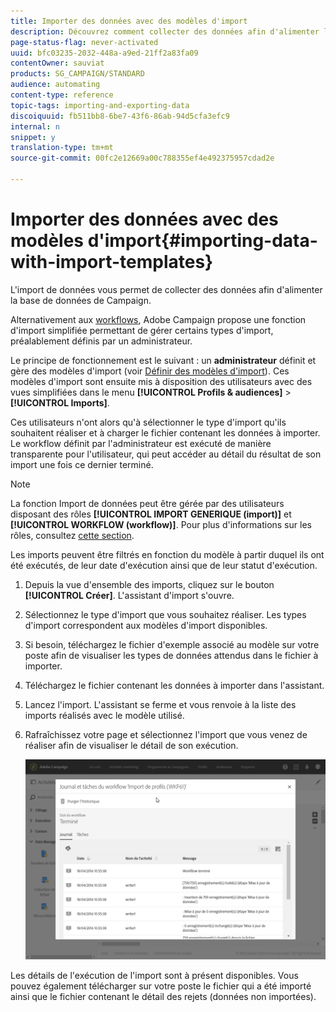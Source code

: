 ```yaml
---
title: Importer des données avec des modèles d'import
description: Découvrez comment collecter des données afin d'alimenter la base de données de Campaign.
page-status-flag: never-activated
uuid: bfc03235-2032-448a-a9ed-21ff2a83fa09
contentOwner: sauviat
products: SG_CAMPAIGN/STANDARD
audience: automating
content-type: reference
topic-tags: importing-and-exporting-data
discoiquuid: fb511bb8-6be7-43f6-86ab-94d5cfa3efc9
internal: n
snippet: y
translation-type: tm+mt
source-git-commit: 00fc2e12669a00c788355ef4e492375957cdad2e

---
```



# Importer des données avec des modèles d'import{#importing-data-with-import-templates}

L'import de données vous permet de collecter des données afin d'alimenter la base de données de Campaign.

Alternativement aux [workflows](../../automating/using/discovering-workflows.md), Adobe Campaign propose une fonction d'import simplifiée permettant de gérer certains types d'import, préalablement définis par un administrateur.

Le principe de fonctionnement est le suivant : un **administrateur** définit et gère des modèles d'import (voir [Définir des modèles d'import](../../automating/using/defining-import-templates.md)). Ces modèles d'import sont ensuite mis à disposition des utilisateurs avec des vues simplifiées dans le menu **[!UICONTROL Profils &amp; audiences]** &gt; **[!UICONTROL Imports]**.

Ces utilisateurs n'ont alors qu'à sélectionner le type d'import qu'ils souhaitent réaliser et à charger le fichier contenant les données à importer. Le workflow définit par l'administrateur est exécuté de manière transparente pour l'utilisateur, qui peut accéder au détail du résultat de son import une fois ce dernier terminé.

>[!NOTE]
>
>La fonction Import de données peut être gérée par des utilisateurs disposant des rôles **[!UICONTROL IMPORT GENERIQUE (import)]** et **[!UICONTROL WORKFLOW (workflow)]**. Pour plus d'informations sur les rôles, consultez [cette section](../../administration/using/list-of-roles.md).

Les imports peuvent être filtrés en fonction du modèle à partir duquel ils ont été exécutés, de leur date d'exécution ainsi que de leur statut d'exécution.

1. Depuis la vue d'ensemble des imports, cliquez sur le bouton **[!UICONTROL Créer]**. L'assistant d'import s'ouvre.
1. Sélectionnez le type d'import que vous souhaitez réaliser. Les types d'import correspondent aux modèles d'import disponibles.
1. Si besoin, téléchargez le fichier d'exemple associé au modèle sur votre poste afin de visualiser les types de données attendus dans le fichier à importer.
1. Téléchargez le fichier contenant les données à importer dans l'assistant.
1. Lancez l'import. L'assistant se ferme et vous renvoie à la liste des imports réalisés avec le modèle utilisé.
1. Rafraîchissez votre page et sélectionnez l'import que vous venez de réaliser afin de visualiser le détail de son exécution.

   ![](assets/simplified_import1.png)

Les détails de l'exécution de l'import sont à présent disponibles. Vous pouvez également télécharger sur votre poste le fichier qui a été importé ainsi que le fichier contenant le détail des rejets (données non importées).
